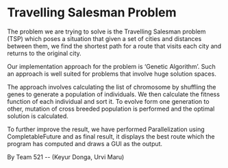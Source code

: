
# Travelling Salesman Problem
The problem we are trying to solve is the Travelling Salesman problem (TSP) which poses a situation that given a set of cities and distances between them, we find the shortest path for a route that visits each city and returns to the original city.

Our implementation approach for the problem is ‘Genetic Algorithm’. Such an approach is well suited for problems that involve huge solution spaces.

The approach involves calculating the list of chromosome by shuffling the genes to generate a population of individuals. We then calculate the fitness function of each individual and sort it. To evolve form one generation to other, mutation of cross breeded population is performed and the optimal solution is calculated.

To further improve the result, we have performed Parallelization using CompletableFuture and as final result, it displays the best route which the program has computed and draws a GUI as the output.

By Team 521 -- (Keyur Donga, Urvi Maru)

